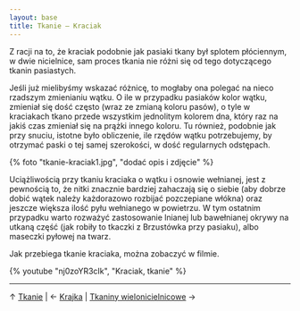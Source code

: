 ```yaml
---
layout: base
title: Tkanie – Kraciak
---
```

Z racji na to, że kraciak podobnie jak pasiaki tkany był splotem płóciennym, w dwie nicielnice, sam proces tkania nie różni się od tego dotyczącego tkanin pasiastych.

Jeśli już mielibyśmy wskazać różnicę, to mogłaby ona polegać na nieco rzadszym zmienianiu wątku. O ile w przypadku pasiaków kolor wątku, zmieniał się dość często (wraz ze zmianą koloru pasów), o tyle w kraciakach tkano przede wszystkim jednolitym kolorem dna, który raz na jakiś czas zmieniał się na prążki innego koloru. Tu również, podobnie jak przy snuciu, istotne było obliczenie, ile rzędów wątku potrzebujemy, by otrzymać paski o tej samej szerokości, w dość regularnych odstępach.

{% foto "tkanie-kraciak1.jpg", "dodać opis i zdjęcie" %}

Uciążliwością przy tkaniu kraciaka o wątku i osnowie wełnianej, jest z pewnością to, że nitki znacznie bardziej zahaczają się o siebie (aby dobrze dobić wątek należy każdorazowo rozbijać pozczepiane włókna) oraz jeszcze większa ilość pyłu wełnianego w powietrzu. W tym ostatnim przypadku warto rozważyć zastosowanie lnianej lub bawełnianej okrywy na utkaną część (jak robiły to tkaczki z Brzustówka przy pasiaku), albo maseczki pyłowej na twarz.

Jak przebiega tkanie kraciaka, można zobaczyć w filmie.

{% youtube "nj0zoYR3cIk", "Kraciak, tkanie" %}

---

↑ [Tkanie](/proces/tkanie/#main) | ← [Krajka](/proces/tkanie/krajka/#main) | [Tkaniny wielonicielnicowe](/proces/tkanie/tkaniny-wielonicielnicowe/#main) →